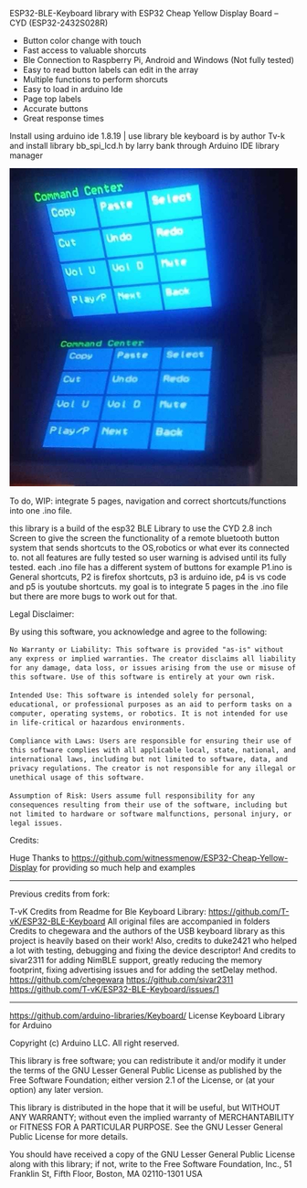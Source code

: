 ESP32-BLE-Keyboard library with ESP32 Cheap Yellow Display Board – CYD (ESP32-2432S028R)

* Button color change with touch
* Fast access to valuable shorcuts
* Ble Connection to Raspberry Pi, Android and Windows (Not fully tested)
* Easy to read button labels can edit in the array
* Multiple functions to perform shorcuts
* Easy to load in arduino Ide
* Page top labels
* Accurate buttons
* Great response times

Install using arduino ide 1.8.19   | use library ble keyboard is by author Tv-k and install library bb_spi_lcd.h by larry bank through Arduino IDE library manager

![Alt text](https://github.com/codemaster010/ESP32-BLE-Keyboard-PS2-/blob/ESP32-BLE-Keyboard-CYD-ButtonShortcuts/ESP32_CYD_28R.jpg)

To do, WIP: integrate 5 pages, navigation and correct shortcuts/functions into one .ino file.

this library is a build of the esp32 BLE Library to use the CYD 2.8 inch Screen to give the screen the functionality of a remote bluetooth button system that sends shortcuts to the OS,robotics or what ever its connected to. not all features are fully tested so user warning is advised until its fully tested. each .ino file has a different system of buttons for example P1.ino is General shortcuts, P2 is firefox shortcuts, p3 is arduino ide, p4 is vs code and p5 is youtube shortcuts. my goal is to integrate 5 pages in the .ino file but there are more bugs to work out for that.

Legal Disclaimer:

By using this software, you acknowledge and agree to the following:

    No Warranty or Liability: This software is provided "as-is" without any express or implied warranties. The creator disclaims all liability for any damage, data loss, or issues arising from the use or misuse of this software. Use of this software is entirely at your own risk.

    Intended Use: This software is intended solely for personal, educational, or professional purposes as an aid to perform tasks on a computer, operating systems, or robotics. It is not intended for use in life-critical or hazardous environments.

    Compliance with Laws: Users are responsible for ensuring their use of this software complies with all applicable local, state, national, and international laws, including but not limited to software, data, and privacy regulations. The creator is not responsible for any illegal or unethical usage of this software.

    Assumption of Risk: Users assume full responsibility for any consequences resulting from their use of the software, including but not limited to hardware or software malfunctions, personal injury, or legal issues.

Credits:

Huge Thanks to https://github.com/witnessmenow/ESP32-Cheap-Yellow-Display for providing so much help and examples

-------------------------------------------------------------------------------------------------------------------------------------------
Previous credits from fork:

T-vK Credits from Readme for Ble Keyboard Library:
https://github.com/T-vK/ESP32-BLE-Keyboard
All original files are accompanied in folders
Credits to chegewara and the authors of the USB keyboard library as this project is heavily based on their work!
Also, credits to duke2421 who helped a lot with testing, debugging and fixing the device descriptor! And credits to sivar2311 for adding NimBLE support, greatly reducing the memory footprint, fixing advertising issues and for adding the setDelay method.
https://github.com/chegewara
https://github.com/sivar2311
https://github.com/T-vK/ESP32-BLE-Keyboard/issues/1

--------------------------------------------------------------------------------------------------------------------------------------------

https://github.com/arduino-libraries/Keyboard/
License Keyboard Library for Arduino

Copyright (c) Arduino LLC. All right reserved.

This library is free software; you can redistribute it and/or modify it under the terms of the GNU Lesser General Public License as published by the Free Software Foundation; either version 2.1 of the License, or (at your option) any later version.

This library is distributed in the hope that it will be useful, but WITHOUT ANY WARRANTY; without even the implied warranty of MERCHANTABILITY or FITNESS FOR A PARTICULAR PURPOSE. See the GNU Lesser General Public License for more details.

You should have received a copy of the GNU Lesser General Public License along with this library; if not, write to the Free Software Foundation, Inc., 51 Franklin St, Fifth Floor, Boston, MA 02110-1301 USA

